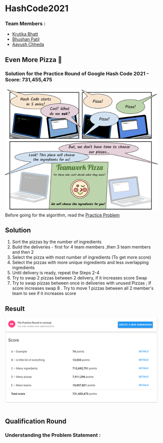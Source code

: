 # HashCode2021

### Team Members :
- [Krutika Bhatt](https://github.com/KrutikaBhatt/) 
- [Bhushan Patil](https://github.com/Bhushan258) 
- [Aayush Chheda](https://github.com/Aayush-Chheda)

## Even More Pizza 🍕
### Solution for the Practice Round of Google Hash Code 2021 - Score: 731,455,475

<img src="images/even_more_piza.PNG">
Before going for the algorithm, read the <a href="EvenMorePizza/practice_round_2021.pdf">Practice Problem</a>
<br>

## Solution
1. Sort the pizzas by the number of ingredients
2. Build the deliveries - first for 4 team members ,then 3 team members and then 2
3. Select the pizza with most number of ingredients (To get more score)
4. Select the pizzas with more unique ingredients and less overlapping ingredients
5. Until delivery is ready, repeat the Steps 2-4
6. Try to swap 2 pizzas between 2 delivery, if it increases score Swap
7. Try to swap pizzas between once in deliveries with unused Pizzas ; If score increases swap
8 . Try to move 1 pizzas between all 2 member's team to see if it increases score

## Result 
<img src="images/pizza_score.PNG">
<br><br>

## Qualification Round
### Understanding the Problem Statement :
